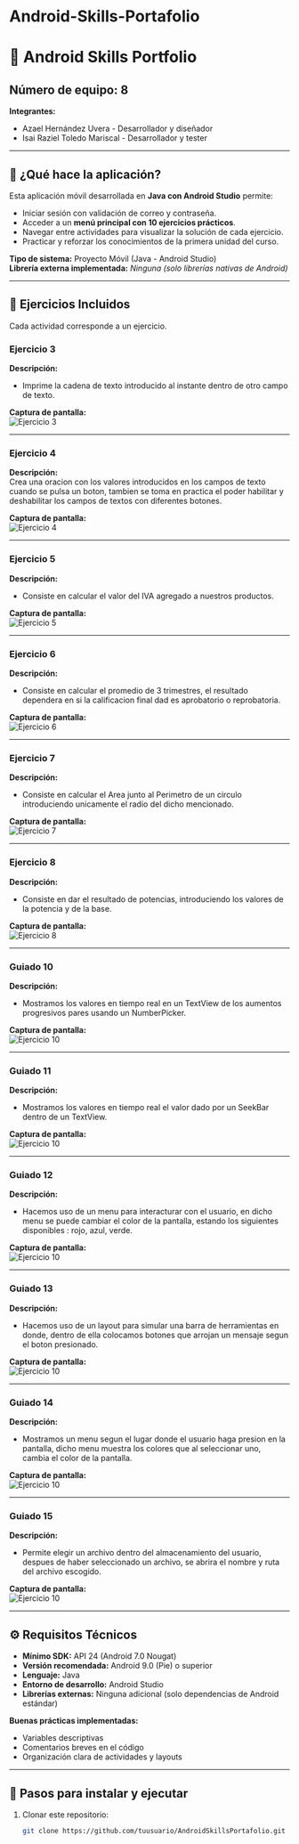 # Android-Skills-Portafolio
# 📱 Android Skills Portfolio

**Número de equipo:** 8 
---
**Integrantes:**  
- Azael Hernández Uvera - Desarrollador y diseñador
- Isai Raziel Toledo Mariscal - Desarrollador y tester
---

## 📌 ¿Qué hace la aplicación?

Esta aplicación móvil desarrollada en **Java con Android Studio** permite:  
- Iniciar sesión con validación de correo y contraseña.  
- Acceder a un **menú principal con 10 ejercicios prácticos**.  
- Navegar entre actividades para visualizar la solución de cada ejercicio.  
- Practicar y reforzar los conocimientos de la primera unidad del curso.  

**Tipo de sistema:** Proyecto Móvil (Java - Android Studio)  
**Librería externa implementada:** *Ninguna (solo librerías nativas de Android)*  

---

## 📝 Ejercicios Incluidos

Cada actividad corresponde a un ejercicio.  

### Ejercicio 3
**Descripción:**  
- Imprime la cadena de texto introducido al instante dentro de otro campo de texto.

**Captura de pantalla:**  
![Ejercicio 3](capturas/Ejercicio3.png)

---

### Ejercicio 4
**Descripción:**  
Crea una oracion con los valores introducidos en los campos de texto cuando se pulsa un boton, tambien se toma en practica el poder habilitar y deshabilitar los campos de textos con diferentes botones.

**Captura de pantalla:**  
![Ejercicio 4](capturas/Ejercicio4.png)

---

### Ejercicio 5
**Descripción:**  
- Consiste en calcular el valor del IVA agregado a nuestros productos.

**Captura de pantalla:**  
![Ejercicio 5](capturas/Ejercicio5.png)

---

### Ejercicio 6
**Descripción:**  
- Consiste en calcular el promedio de 3 trimestres, el resultado dependera en si la calificacion final dad es aprobatorio o reprobatoria.

**Captura de pantalla:**  
![Ejercicio 6](capturas/Ejercicio6.png)

---

### Ejercicio 7
**Descripción:**  
- Consiste en calcular el Area junto al Perimetro de un circulo introduciendo unicamente el radio del dicho mencionado.

**Captura de pantalla:**  
![Ejercicio 7](capturas/Ejercicio7.png)

---

### Ejercicio 8
**Descripción:**  
- Consiste en dar el resultado de potencias, introduciendo los valores de la potencia y de la base.

**Captura de pantalla:**  
![Ejercicio 8](capturas/Ejercicio8.png)

---


### Guiado 10
**Descripción:**  
- Mostramos los valores en tiempo real en un TextView de los aumentos progresivos pares usando un NumberPicker.

**Captura de pantalla:**  
![Ejercicio 10](capturas/Guiado10.png)

---

### Guiado 11
**Descripción:**  
- Mostramos los valores en tiempo real el valor dado por un SeekBar dentro de un TextView.

**Captura de pantalla:**  
![Ejercicio 10](capturas/Guiado11.png)

---

### Guiado 12
**Descripción:**  
- Hacemos uso de un menu para interacturar con el usuario, en dicho menu se puede cambiar el color de la pantalla, estando los siguientes disponibles : rojo, azul, verde.

**Captura de pantalla:**  
![Ejercicio 10](capturas/Guiado12.png)

---

### Guiado 13
**Descripción:**  
- Hacemos uso de un layout para simular una barra de herramientas en donde, dentro de ella colocamos botones que arrojan un mensaje segun el boton presionado.

**Captura de pantalla:**  
![Ejercicio 10](capturas/Guiado13.png)

---

### Guiado 14 
**Descripción:**  
- Mostramos un menu segun el lugar donde el usuario haga presion en la pantalla, dicho menu muestra los colores que al seleccionar uno, cambia el color de la pantalla.

**Captura de pantalla:**  
![Ejercicio 10](capturas/Guiado14.png)

---

### Guiado 15
**Descripción:**  
- Permite elegir un archivo dentro del almacenamiento del usuario, despues de haber seleccionado un archivo, se abrira el nombre y ruta del archivo escogido.

**Captura de pantalla:**  
![Ejercicio 10](capturas/Guiado15.png)

---



## ⚙️ Requisitos Técnicos

- **Mínimo SDK:** API 24 (Android 7.0 Nougat)  
- **Versión recomendada:** Android 9.0 (Pie) o superior  
- **Lenguaje:** Java  
- **Entorno de desarrollo:** Android Studio  
- **Librerías externas:** Ninguna adicional (solo dependencias de Android estándar)  

**Buenas prácticas implementadas:**  
- Variables descriptivas  
- Comentarios breves en el código  
- Organización clara de actividades y layouts  

---

## 🚀 Pasos para instalar y ejecutar

1. Clonar este repositorio:  
   ```bash
   git clone https://github.com/tuusuario/AndroidSkillsPortafolio.git
